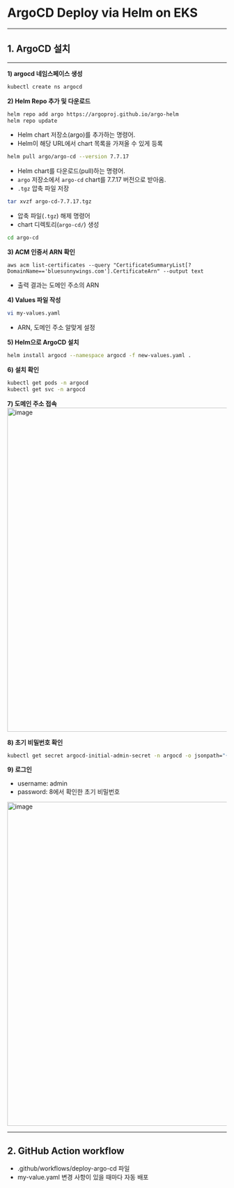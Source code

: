 # ArgoCD Deploy via Helm on EKS
---
## **1. ArgoCD 설치**

---

**1) argocd 네임스페이스 생성**

```bash
kubectl create ns argocd
```

**2) Helm Repo 추가 및 다운로드**

```bash
helm repo add argo https://argoproj.github.io/argo-helm
helm repo update
```

- Helm chart 저장소(argo)를 추가하는 명령어.
- Helm이 해당 URL에서 chart 목록을 가져올 수 있게 등록

```bash
helm pull argo/argo-cd --version 7.7.17
```

- Helm chart를 다운로드(pull)하는 명령어.
- `argo` 저장소에서 `argo-cd` chart를 7.7.17 버전으로 받아옴.
-  `.tgz` 압축 파일 저장

```bash
tar xvzf argo-cd-7.7.17.tgz
```

- 압축 파일(`.tgz`) 해제 명령어
- chart 디렉토리(`argo-cd/`) 생성

```bash
cd argo-cd
```
**3) ACM 인증서 ARN 확인**

```basg
aws acm list-certificates --query "CertificateSummaryList[?DomainName=='bluesunnywings.com'].CertificateArn" --output text
```

- 출력 결과는 도메인 주소의 ARN

**4) Values 파일 작성**

```bash
vi my-values.yaml
```

- ARN, 도메인 주소 알맞게 설정

**5) Helm으로 ArgoCD 설치**

```bash
helm install argocd --namespace argocd -f new-values.yaml .
```

**6) 설치 확인**

```bash
kubectl get pods -n argocd
kubectl get svc -n argocd
```

**7) 도메인 주소 접속**
<img width="910" height="743" alt="image" src="https://github.com/user-attachments/assets/48517fad-0402-4401-9f5f-0ad4e56833f3" />


**8) 초기 비밀번호 확인**
```bash
kubectl get secret argocd-initial-admin-secret -n argocd -o jsonpath="{.data.password}" | base64 -d; echo
```

**9) 로그인**
- username: admin
- password: 8에서 확인한 초기 비밀번호
<img width="910" height="743" alt="image" src="https://github.com/user-attachments/assets/1138a394-c4c3-4b4d-ad70-05fac023ef57" />

---

 ## 2. GitHub Action workflow
 - .github/workflows/deploy-argo-cd 파일
- my-value.yaml 변경 사항이 있을 때마다 자동 배포

